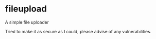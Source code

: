 # fileupload
A simple file uploader

Tried to make it as secure as I could, please advise of any vulnerabilities.
